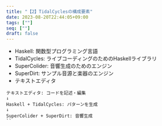 ```yaml
---
title: "【2】TidalCyclesの構成要素"
date: 2023-08-20T22:44:05+09:00
tags: [""]
seq: [""]
draft: false
---
```


- Haskell: 関数型プログラミング言語
- TidalCycles: ライブコーディングのためのHaskellライブラリ
- SuperColider: 音響生成のためのエンジン
- SuperDirt: サンプル音源と楽器のエンジン
- テキストエディタ

```
テキストエディタ: コードを記述・編集
↓
Haskell + TidalCycles: パターンを生成
↓
SuperColider + SuperDirt: 音響生成
``